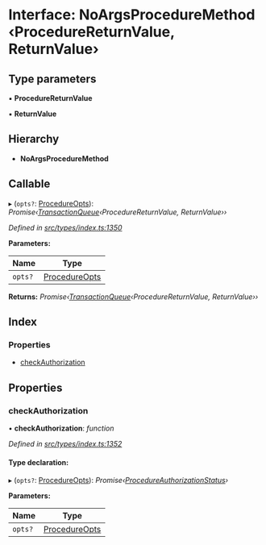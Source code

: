 # Interface: NoArgsProcedureMethod ‹**ProcedureReturnValue, ReturnValue**›

## Type parameters

▪ **ProcedureReturnValue**

▪ **ReturnValue**

## Hierarchy

* **NoArgsProcedureMethod**

## Callable

▸ (`opts?`: [ProcedureOpts](procedureopts.md)): *Promise‹[TransactionQueue](../classes/transactionqueue.md)‹ProcedureReturnValue, ReturnValue››*

*Defined in [src/types/index.ts:1350](https://github.com/PolymathNetwork/polymesh-sdk/blob/38ee8078/src/types/index.ts#L1350)*

**Parameters:**

Name | Type |
------ | ------ |
`opts?` | [ProcedureOpts](procedureopts.md) |

**Returns:** *Promise‹[TransactionQueue](../classes/transactionqueue.md)‹ProcedureReturnValue, ReturnValue››*

## Index

### Properties

* [checkAuthorization](noargsproceduremethod.md#checkauthorization)

## Properties

###  checkAuthorization

• **checkAuthorization**: *function*

*Defined in [src/types/index.ts:1352](https://github.com/PolymathNetwork/polymesh-sdk/blob/38ee8078/src/types/index.ts#L1352)*

#### Type declaration:

▸ (`opts?`: [ProcedureOpts](procedureopts.md)): *Promise‹[ProcedureAuthorizationStatus](procedureauthorizationstatus.md)›*

**Parameters:**

Name | Type |
------ | ------ |
`opts?` | [ProcedureOpts](procedureopts.md) |
